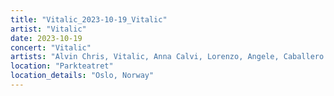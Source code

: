 ```yaml
---
title: "Vitalic_2023-10-19_Vitalic"
artist: "Vitalic"
date: 2023-10-19
concert: "Vitalic"
artists: "Alvin Chris, Vitalic, Anna Calvi, Lorenzo, Angele, Caballero & JeanJass, anetha, Alvvays, Bernard Lavilliers, Arctic Monkeys, Ayron Jones, Âme, POGO CAR CRASH CONTROL, Apashe, angel cara, Alex G, 47ter, Clavicule, Amelie Lens, Blend of stones, Alissic"
location: "Parkteatret"
location_details: "Oslo, Norway"
---
```

